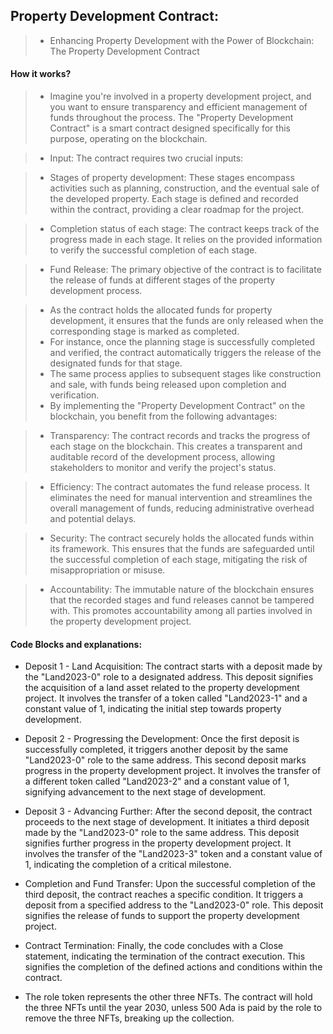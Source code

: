 __<h2>Property Development Contract:</h2>__
>
> - Enhancing Property Development with the Power of Blockchain: The Property Development Contract
>
#### How it works? 
> - Imagine you're involved in a property development project, and you want to ensure transparency and efficient management of funds throughout the process. The "Property Development Contract" is a smart contract designed specifically for this purpose, operating on the blockchain.

> - Input: The contract requires two crucial inputs:

> - Stages of property development: These stages encompass activities such as planning, construction, and the eventual sale of the developed property. Each stage is defined and recorded within the contract, providing a clear roadmap for the project.

> - Completion status of each stage: The contract keeps track of the progress made in each stage. It relies on the provided information to verify the successful completion of each stage.

> - Fund Release: The primary objective of the contract is to facilitate the release of funds at different stages of the property development process.

> - As the contract holds the allocated funds for property development, it ensures that the funds are only released when the corresponding stage is marked as completed.
> - For instance, once the planning stage is successfully completed and verified, the contract automatically triggers the release of the designated funds for that stage.
> - The same process applies to subsequent stages like construction and sale, with funds being released upon completion and verification.
> - By implementing the "Property Development Contract" on the blockchain, you benefit from the following advantages:

> - Transparency: The contract records and tracks the progress of each stage on the blockchain. This creates a transparent and auditable record of the development process, allowing stakeholders to monitor and verify the project's status.

> - Efficiency: The contract automates the fund release process. It eliminates the need for manual intervention and streamlines the overall management of funds, reducing administrative overhead and potential delays.

> - Security: The contract securely holds the allocated funds within its framework. This ensures that the funds are safeguarded until the successful completion of each stage, mitigating the risk of misappropriation or misuse.

> - Accountability: The immutable nature of the blockchain ensures that the recorded stages and fund releases cannot be tampered with. This promotes accountability among all parties involved in the property development project.

#### Code Blocks and explanations:

- Deposit 1 - Land Acquisition: The contract starts with a deposit made by the "Land2023-0" role to a designated address. This deposit signifies the acquisition of a land asset related to the property development project. It involves the transfer of a token called "Land2023-1" and a constant value of 1, indicating the initial step towards property development.

- Deposit 2 - Progressing the Development: Once the first deposit is successfully completed, it triggers another deposit by the same "Land2023-0" role to the same address. This second deposit marks progress in the property development project. It involves the transfer of a different token called "Land2023-2" and a constant value of 1, signifying advancement to the next stage of development.

- Deposit 3 - Advancing Further: After the second deposit, the contract proceeds to the next stage of development. It initiates a third deposit made by the "Land2023-0" role to the same address. This deposit signifies further progress in the property development project. It involves the transfer of the "Land2023-3" token and a constant value of 1, indicating the completion of a critical milestone.

- Completion and Fund Transfer: Upon the successful completion of the third deposit, the contract reaches a specific condition. It triggers a deposit from a specified address to the "Land2023-0" role. This deposit signifies the release of funds to support the property development project.

- Contract Termination: Finally, the code concludes with a Close statement, indicating the termination of the contract execution. This signifies the completion of the defined actions and conditions within the contract.

- The role token represents the other three NFTs. The contract will hold the three NFTs until the year 2030, unless 500 Ada is paid by the role to remove the three NFTs, breaking up the collection.